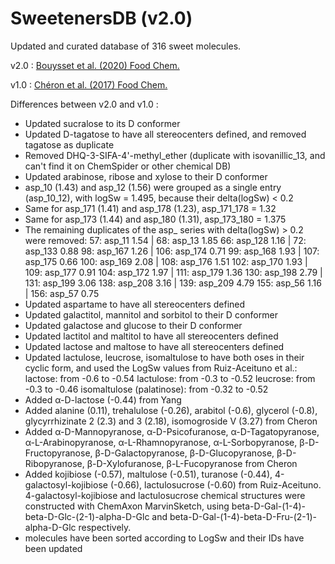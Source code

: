 # SweetenersDB (v2.0)

Updated and curated database of 316 sweet molecules.

v2.0 : [Bouysset et al. (2020) Food Chem.](https://doi.org/10.1016/j.foodchem.2020.126864)

v1.0 : [Chéron et al. (2017) Food Chem.](https://doi.org/10.1016/j.foodchem.2016.10.145)

Differences between v2.0 and v1.0 :

- Updated sucralose to its D conformer
- Updated D-tagatose to have all stereocenters defined, and removed tagatose as duplicate
- Removed DHQ-3-SIFA-4'-methyl_ether (duplicate with isovanillic_13, and can't find it on ChemSpider or other chemical DB)
- Updated arabinose, ribose and xylose to their D conformer
- asp_10 (1.43) and asp_12 (1.56) were grouped as a single entry (asp_10_12), with logSw = 1.495, because their delta(logSw) < 0.2
- Same for asp_171 (1.41) and asp_178 (1.23), asp_171_178 = 1.32
- Same for asp_173 (1.44) and asp_180 (1.31), asp_173_180 = 1.375
- The remaining duplicates of the asp_ series with delta(logSw) > 0.2 were removed:
57: asp_11 1.54 | 68: asp_13 1.85
66: asp_128 1.16 | 72: asp_133 0.88
98: asp_167 1.26 | 106: asp_174 0.71
99: asp_168 1.93 | 107: asp_175 0.66
100: asp_169 2.08 | 108: asp_176 1.51
102: asp_170 1.93 | 109: asp_177 0.91
104: asp_172 1.97 | 111: asp_179 1.36
130: asp_198 2.79 | 131: asp_199 3.06
138: asp_208 3.16 | 139: asp_209 4.79
155: asp_56 1.16 | 156: asp_57 0.75
- Updated aspartame to have all stereocenters defined
- Updated galactitol, mannitol and sorbitol to their D conformer
- Updated galactose and glucose to their D conformer
- Updated lactitol and maltitol to have all stereocenters defined
- Updated lactose and maltose to have all stereocenters defined
- Updated lactulose, leucrose, isomaltulose to have both oses in their cyclic form, and used the LogSw values from Ruiz-Aceituno et al.:
lactose: from -0.6 to -0.54
lactulose: from -0.3 to -0.52
leucrose: from -0.3 to -0.46
isomaltulose (palatinose): from -0.32 to -0.52
- Added α-D-lactose (-0.44) from Yang
- Added alanine (0.11), trehalulose (-0.26), arabitol (-0.6), glycerol (-0.8), glycyrrhizinate 2 (2.3) and 3 (2.18), isomogroside V (3.27) from Cheron
- Added α-D-Mannopyranose, α-D-Psicofuranose, α-D-Tagatopyranose, α-L-Arabinopyranose, α-L-Rhamnopyranose, α-L-Sorbopyranose, β-D-Fructopyranose, β-D-Galactopyranose, β-D-Glucopyranose, β-D-Ribopyranose, β-D-Xylofuranose, β-L-Fucopyranose from Cheron
- Added kojibiose (-0.57), maltulose (-0.51), turanose (-0.44), 4-galactosyl-kojibiose (-0.66), lactulosucrose (-0.60) from Ruiz-Aceituno. 4-galactosyl-kojibiose and lactulosucrose chemical structures were constructed with ChemAxon MarvinSketch, using beta-D-Gal-(1-4)-beta-D-Glc-(2-1)-alpha-D-Glc and beta-D-Gal-(1-4)-beta-D-Fru-(2-1)-alpha-D-Glc respectively.
- molecules have been sorted according to LogSw and their IDs have been updated
